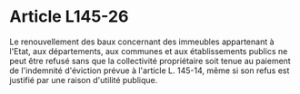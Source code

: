# Article L145-26

Le renouvellement des baux concernant des immeubles appartenant à l'Etat, aux départements, aux communes et aux établissements publics ne peut être refusé sans que la collectivité propriétaire soit tenue au paiement de l'indemnité d'éviction prévue à l'article L. 145-14, même si son refus est justifié par une raison d'utilité publique.
